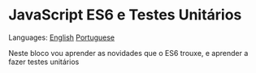 # JavaScript ES6 e Testes Unitários

Languages: [English](https://github.com/mayusatori/trybe-exercises/blob/main/exercises/B7/README.en.md#javascript-es6-and-unit-testing) [Portuguese](https://github.com/mayusatori/trybe-exercises/tree/main/exercises/B7#javascript-es6-e-testes-unit%C3%A1rios)

Neste bloco vou aprender as novidades que o ES6 trouxe, e aprender a fazer testes unitários
